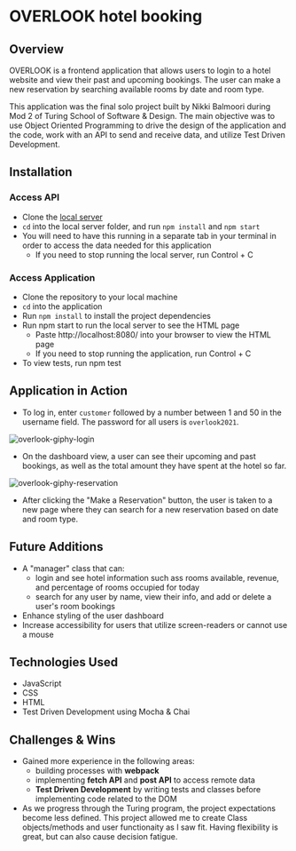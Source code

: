 # OVERLOOK hotel booking

## Overview
OVERLOOK is a frontend application that allows users to login to a hotel website and view their past and upcoming bookings.  The user can make a new reservation by searching available rooms by date and room type.

This application was the final solo project built by Nikki Balmoori during Mod 2 of Turing School of Software & Design. The main objective was to use Object Oriented Programming to drive the design of the application and the code, work with an API to send and receive data, and utilize Test Driven Development.  

## Installation

### Access API
- Clone the [local server](https://github.com/turingschool-examples/overlook-api)
- `cd` into the local server folder, and run `npm install` and `npm start` 
- You will need to have this running in a separate tab in your terminal in order to access the data needed for this application
  - If you need to stop running the local server, run Control + C

### Access Application
- Clone the repository to your local machine
- `cd` into the application
- Run `npm install` to install the project dependencies
- Run npm start to run the local server to see the HTML page
  - Paste http://localhost:8080/ into your browser to view the HTML page
  - If you need to stop running the application, run Control + C
- To view tests, run npm test

## Application in Action


- To log in, enter `customer` followed by a number between 1 and 50 in the username field. The password for all users is `overlook2021`.

![overlook-giphy-login](https://user-images.githubusercontent.com/95309774/165387954-ebb30b7f-9b35-4c9b-bca6-5d7a92a887c2.gif)

- On the dashboard view, a user can see their upcoming and past bookings, as well as the total amount they have spent at the hotel so far.

![overlook-giphy-reservation](https://user-images.githubusercontent.com/95309774/165388944-c1baf16e-ad73-4a78-9d36-3efebfad36aa.gif)

- After clicking the "Make a Reservation" button, the user is taken to a new page where they can search for a new reservation based on date and room type.

## Future Additions
- A "manager" class that can: 
  - login and see hotel information such ass rooms available, revenue, and percentage of rooms occupied for today
  - search for any user by name, view their info, and add or delete a user's room bookings
- Enhance styling of the user dashboard
- Increase accessibility for users that utilize screen-readers or cannot use a mouse

## Technologies Used
- JavaScript
- CSS
- HTML
- Test Driven Development using Mocha & Chai

## Challenges & Wins
- Gained more experience in the following areas:
  - building processes with <b>webpack</b>
  - implementing <b>fetch API</b> and <b>post API</b> to access remote data
  - <b>Test Driven Development</b> by writing tests and classes before implementing code related to the DOM
- As we progress through the Turing program, the project expectations become less defined. This project allowed me to create Class objects/methods and user functionaity as I saw fit. Having flexibility is great, but can also cause decision fatigue.
